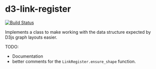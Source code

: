 d3-link-register
================

[![Build Status](https://secure.travis-ci.org/AWinterman/d3-mapping.png)](http://travis-ci.org/AWinterman/d3-link-register) 

Implements a class to make working with the data structure expected by D3js graph layouts easier.

TODO:
- Documentation
- better comments for the `LinkRegister.ensure_shape` function.

